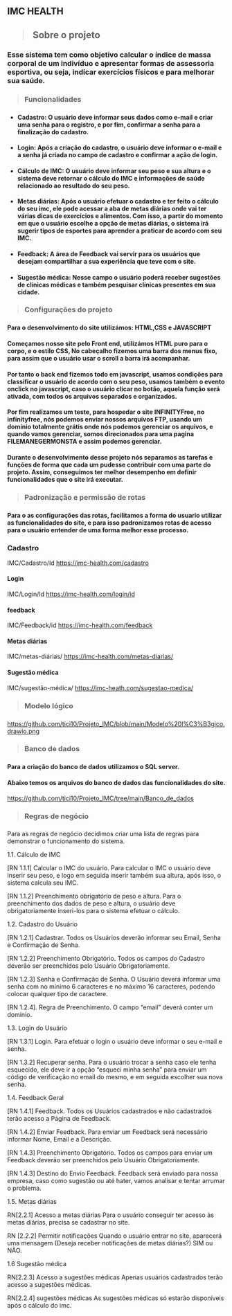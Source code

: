 <h2>IMC HEALTH<h2>

> Sobre o projeto 
### Esse sistema tem como objetivo calcular o índice de massa corporal de um indivíduo e apresentar formas de assessoria esportiva, ou seja, indicar exercícios físicos e para melhorar sua saúde. 

> <h3>Funcionalidades<h3>
+ #### Cadastro: O usuário deve informar seus dados como e-mail e criar uma senha para o registro, e por fim, confirmar a senha para a finalização do cadastro.

+ #### Login: Após a criação do cadastro, o usuário deve  informar o e-mail e a senha já criada no campo de cadastro e confirmar a ação de login.

+ #### Cálculo de IMC: O usuário deve informar seu peso e sua altura e o sistema deve retornar o cálculo do IMC e informações de saúde relacionado ao resultado do seu peso. 

+ #### Metas diárias: Após o usuário efetuar o cadastro e ter feito o cálculo do seu imc, ele pode acessar a aba de metas diárias onde vai ter várias dicas de exercícios e alimentos. Com isso, a partir do momento em que o usuário escolhe a opção de metas diárias, o sistema irá sugerir tipos de esportes para aprender a praticar de acordo com seu IMC.
+ #### Feedback: A área de Feedback vai servir para os usuários que desejam compartilhar a sua experiência que teve com o site. 
+ #### Sugestão médica: Nesse campo o usuário poderá receber sugestões de clínicas médicas e também pesquisar clínicas presentes em sua cidade.

> <h3>Configurações do projeto<h3>

#### Para o desenvolvimento do site utilizámos: HTML,CSS e JAVASCRIPT

#### Começamos nosso site pelo Front end, utilizámos HTML puro para o corpo, e o estilo CSS, No cabeçalho fizemos uma barra dos menus fixo, para assim que o usuário usar o scroll a barra irá acompanhar.
#### Por tanto o back end fizemos todo em javascript, usamos condições para classificar o usuário de acordo com o seu peso, usamos também o evento onclick no javascript, caso o usuário clicar no botão, aquela função será ativada, com todos os arquivos separados e organizados.
#### Por fim realizamos um teste, para hospedar o site INFINITYFree, no infinityfree, nós podemos enviar nossos arquivos FTP, usando um domínio totalmente grátis onde nós podemos gerenciar os arquivos, e quando vamos gerenciar, somos direcionados para uma pagina FILEMANEGERMONSTA e assim podemos gerenciar.

#### Durante o desenvolvimento desse projeto nós separamos as tarefas e funções de forma que cada um pudesse contribuir com uma parte do projeto. Assim, conseguimos ter melhor desempenho em definir funcionalidades que o site irá executar. 


 >  <h3>Padronização e permissão de rotas<h3> 
  
#### Para o as configurações das rotas, facilitamos a forma do usuario utilizar as funcionalidades  do site, e para isso padronizamos rotas de acesso para o usuário entender de uma forma melhor esse processo.

### Cadastro 
IMC/Cadastro/Id
https://imc-health.com/cadastro

#### Login
IMC/Login/Id
https://imc-health.com/login/id


#### feedback
IMC/Feedback/id 
https://imc-health.com/feedback

#### Metas diárias 
IMC/metas-diárias/
https://imc-health.com/metas-diarias/
        
#### Sugestão médica 
IMC/sugestão-médica/
https://imc-heath.com/sugestao-medica/

 

> <h3>Modelo lógico<h3>

https://github.com/tici10/Projeto_IMC/blob/main/Modelo%20l%C3%B3gico.drawio.png

> <h3>Banco de dados<h3> 

#### Para a criação do banco de dados utilizamos o SQL server.
#### Abaixo temos os arquivos do banco de dados das funcionalidades do site.

https://github.com/tici10/Projeto_IMC/tree/main/Banco_de_dados


> <h3>Regras de negócio<h3> 

Para as regras de negócio decidimos criar uma lista de regras para demonstrar o funcionamento do sistema.

1.1. Cálculo de IMC 

[RN 1.1.1] Calcular o IMC do usuário.
Para calcular o IMC o usuário deve inserir seu peso, e logo em seguida 
inserir também sua altura, após isso, o sistema calcula seu IMC. 

[RN 1.1.2] Preenchimento obrigatório de peso e altura. 
Para o preenchimento dos dados de peso e altura, o usuário deve
obrigatoriamente inseri-los para o sistema efetuar o cálculo.



1.2. Cadastro do Usuário


[RN 1.2.1] Cadastrar.
Todos os Usuários deverão informar seu Email, Senha e Confirmação de Senha.

[RN 1.2.2] Preenchimento Obrigatório.
Todos os campos do Cadastro deverão ser preenchidos pelo Usuário Obrigatoriamente.

[RN 1.2.3] Senha e Confirmação de Senha.
O Usuário deverá informar uma senha com no mínimo 6 caracteres e no máximo 16 caracteres, podendo colocar qualquer tipo de caractere.

[RN 1.2.4]. Regra de Preenchimento.
O campo “email” deverá conter um domínio. 




1.3. Login do Usuário

[RN 1.3.1] Login.
Para efetuar o login o usuário deve informar o seu e-mail e senha.

[RN 1.3.2] Recuperar senha.
Para o usuário trocar a senha caso ele tenha esquecido, ele deve ir a opção “esqueci minha senha” para enviar um código de verificação no email do mesmo, e em seguida escolher sua nova senha.



1.4. Feedback Geral

[RN 1.4.1] Feedback.
Todos os Usuários cadastrados e não cadastrados terão acesso a Página de Feedback.

[RN 1.4.2] Enviar Feedback.
Para enviar um Feedback será necessário informar Nome, Email e a Descrição.

[RN 1.4.3] Preenchimento Obrigatório.
Todos os campos para enviar um Feedback deverão ser preenchidos pelo Usuário Obrigatoriamente.

[RN 1.4.3] Destino do Envio Feedback.
Feedback será enviado para nossa empresa, caso como sugestão ou até hater, vamos analisar e tentar arrumar o problema.



1.5. Metas diárias

RN[2.2.1] Acesso a metas diárias
Para o usuário conseguir ter acesso às metas diárias, precisa se cadastrar no site.

RN [2.2.2]  Permitir notificações
Quando o usuário entrar no site, aparecerá uma mensagem (Deseja receber notificações de metas diárias?)
SIM ou NÃO.

1.6 Sugestão médica

RN[2.2.3] Acesso a sugestões médicas 
Apenas usuários cadastrados terão acesso a sugestões médicas.

RN[2.2.4] sugestões médicas
As sugestões médicas só estarão disponíveis após o cálculo do imc. 







 

